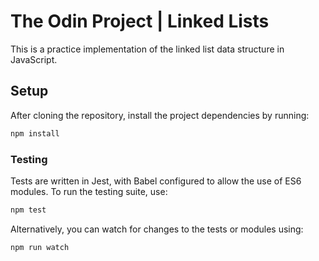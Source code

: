 # The Odin Project | Linked Lists

This is a practice implementation of the linked list data structure in JavaScript.

## Setup

After cloning the repository, install the project dependencies by running:

```Bash
npm install
```

### Testing

Tests are written in Jest, with Babel configured to allow the use of ES6 modules. To run the testing suite, use:

```Bash
npm test
```

Alternatively, you can watch for changes to the tests or modules using:

```Bash
npm run watch
```
